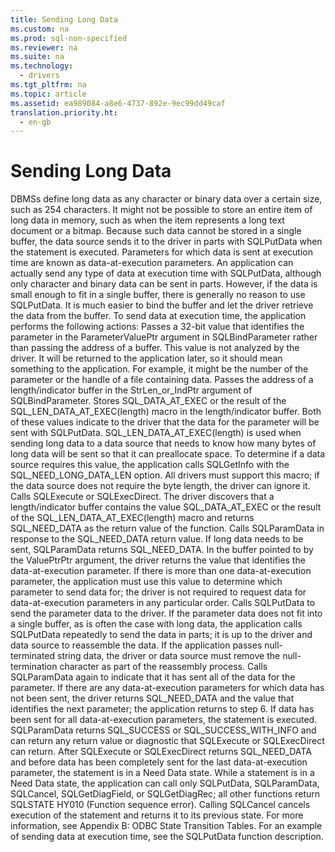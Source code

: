 ```yaml
---
title: Sending Long Data
ms.custom: na
ms.prod: sql-non-specified
ms.reviewer: na
ms.suite: na
ms.technology: 
  - drivers
ms.tgt_pltfrm: na
ms.topic: article
ms.assetid: ea989084-a8e6-4737-892e-9ec99dd49caf
translation.priority.ht: 
  - en-gb
---
```

# Sending Long Data
<?xml version="1.0" encoding="utf-8"?>
<developerConceptualDocument xmlns="http://ddue.schemas.microsoft.com/authoring/2003/5" xmlns:xlink="http://www.w3.org/1999/xlink" xmlns:xsi="http://www.w3.org/2001/XMLSchema-instance" xsi:schemaLocation="http://ddue.schemas.microsoft.com/authoring/2003/5 http://dduestorage.blob.core.windows.net/ddueschema/developer.xsd">
  <introduction>
    <para>DBMSs define <legacyItalic>long data</legacyItalic> as any character or binary data over a certain size, such as 254 characters. It might not be possible to store an entire item of long data in memory, such as when the item represents a long text document or a bitmap. Because such data cannot be stored in a single buffer, the data source sends it to the driver in parts with <legacyBold>SQLPutData</legacyBold> when the statement is executed. Parameters for which data is sent at execution time are known as <legacyItalic>data-at-execution parameters</legacyItalic>.</para>
    <alert class="note">
      <para>An application can actually send any type of data at execution time with <legacyBold>SQLPutData</legacyBold>, although only character and binary data can be sent in parts. However, if the data is small enough to fit in a single buffer, there is generally no reason to use <legacyBold>SQLPutData</legacyBold>. It is much easier to bind the buffer and let the driver retrieve the data from the buffer.</para>
    </alert>
    <para>To send data at execution time, the application performs the following actions:  </para>
    <list class="ordered">
      <listItem>
        <para>Passes a 32-bit value that identifies the parameter in the <legacyItalic>ParameterValuePtr</legacyItalic> argument in <legacyBold>SQLBindParameter</legacyBold> rather than passing the address of a buffer. This value is not analyzed by the driver. It will be returned to the application later, so it should mean something to the application. For example, it might be the number of the parameter or the handle of a file containing data.</para>
      </listItem>
      <listItem>
        <para>Passes the address of a length/indicator buffer in the <legacyItalic>StrLen_or_IndPtr</legacyItalic> argument of <legacyBold>SQLBindParameter</legacyBold>.</para>
      </listItem>
      <listItem>
        <para>Stores SQL_DATA_AT_EXEC or the result of the SQL_LEN_DATA_AT_EXEC(<legacyItalic>length</legacyItalic>) macro in the length/indicator buffer. Both of these values indicate to the driver that the data for the parameter will be sent with <legacyBold>SQLPutData</legacyBold>. SQL_LEN_DATA_AT_EXEC(<legacyItalic>length</legacyItalic>) is used when sending long data to a data source that needs to know how many bytes of long data will be sent so that it can preallocate space. To determine if a data source requires this value, the application calls <legacyBold>SQLGetInfo</legacyBold> with the SQL_NEED_LONG_DATA_LEN option. All drivers must support this macro; if the data source does not require the byte length, the driver can ignore it.</para>
      </listItem>
      <listItem>
        <para>Calls <legacyBold>SQLExecute</legacyBold> or <legacyBold>SQLExecDirect</legacyBold>. The driver discovers that a length/indicator buffer contains the value SQL_DATA_AT_EXEC or the result of the SQL_LEN_DATA_AT_EXEC(<legacyItalic>length</legacyItalic>) macro and returns SQL_NEED_DATA as the return value of the function.</para>
      </listItem>
      <listItem>
        <para>Calls <legacyBold>SQLParamData</legacyBold> in response to the SQL_NEED_DATA return value. If long data needs to be sent, <legacyBold>SQLParamData</legacyBold> returns SQL_NEED_DATA. In the buffer pointed to by the <legacyItalic>ValuePtrPtr</legacyItalic> argument, the driver returns the value that identifies the data-at-execution parameter. If there is more than one data-at-execution parameter, the application must use this value to determine which parameter to send data for; the driver is not required to request data for data-at-execution parameters in any particular order.</para>
      </listItem>
      <listItem>
        <para>Calls <legacyBold>SQLPutData</legacyBold> to send the parameter data to the driver. If the parameter data does not fit into a single buffer, as is often the case with long data, the application calls <legacyBold>SQLPutData</legacyBold> repeatedly to send the data in parts; it is up to the driver and data source to reassemble the data. If the application passes null-terminated string data, the driver or data source must remove the null-termination character as part of the reassembly process.</para>
      </listItem>
      <listItem>
        <para>Calls <legacyBold>SQLParamData</legacyBold> again to indicate that it has sent all of the data for the parameter. If there are any data-at-execution parameters for which data has not been sent, the driver returns SQL_NEED_DATA and the value that identifies the next parameter; the application returns to step 6. If data has been sent for all data-at-execution parameters, the statement is executed. <legacyBold>SQLParamData</legacyBold> returns SQL_SUCCESS or SQL_SUCCESS_WITH_INFO and can return any return value or diagnostic that <legacyBold>SQLExecute</legacyBold> or <legacyBold>SQLExecDirect</legacyBold> can return.</para>
      </listItem>
    </list>
    <para>After <legacyBold>SQLExecute</legacyBold> or <legacyBold>SQLExecDirect</legacyBold> returns SQL_NEED_DATA and before data has been completely sent for the last data-at-execution parameter, the statement is in a Need Data state. While a statement is in a Need Data state, the application can call only <legacyBold>SQLPutData</legacyBold>, <legacyBold>SQLParamData</legacyBold>, <legacyBold>SQLCancel</legacyBold>,<legacyBold> SQLGetDiagField</legacyBold>, or<legacyBold> SQLGetDiagRec</legacyBold>; all other functions return SQLSTATE HY010 (Function sequence error). Calling <legacyBold>SQLCancel</legacyBold> cancels execution of the statement and returns it to its previous state. For more information, see <legacyLink xlink:href="15088dbe-896f-4296-b397-02bb3d0ac0fb">Appendix B: ODBC State Transition Tables</legacyLink>.</para>
    <para>For an example of sending data at execution time, see the <legacyLink xlink:href="9a60f004-1477-4c54-a20c-7378e1116713">SQLPutData</legacyLink> function description.</para>
  </introduction>
  <relatedTopics />
</developerConceptualDocument>